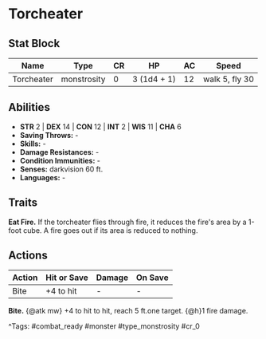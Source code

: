 # Torcheater

## Stat Block

| Name | Type | CR | HP | AC | Speed |
|------|------|----|----|----|-------|
| Torcheater | monstrosity | 0 | 3 (1d4 + 1) | 12 | walk 5, fly 30 |

## Abilities

- **STR** 2 | **DEX** 14 | **CON** 12 | **INT** 2 | **WIS** 11 | **CHA** 6
- **Saving Throws:** -  
- **Skills:** -  
- **Damage Resistances:** -  
- **Condition Immunities:** -  
- **Senses:** darkvision 60 ft.  
- **Languages:** -

## Traits

**Eat Fire.** If the torcheater flies through fire, it reduces the fire's area by a 1-foot cube. A fire goes out if its area is reduced to nothing.


## Actions

| Action | Hit or Save | Damage | On Save |
|--------|--------------|--------|----------|
| Bite | +4 to hit | - | - |

**Bite.** {@atk mw} +4 to hit to hit, reach 5 ft.one target. {@h}1 fire damage.


^Tags: #combat_ready #monster #type_monstrosity #cr_0
